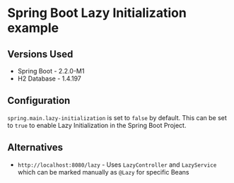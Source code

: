 # Spring Boot Lazy Initialization example

## Versions Used

- Spring Boot - 2.2.0-M1
- H2 Database - 1.4.197

## Configuration

`spring.main.lazy-initialization` is set to `false` by default. This can be set to `true` to enable Lazy Initialization in the Spring Boot Project.

## Alternatives

- `http://localhost:8080/lazy` - Uses `LazyController` and `LazyService` which can be marked manually as `@Lazy` for specific Beans




